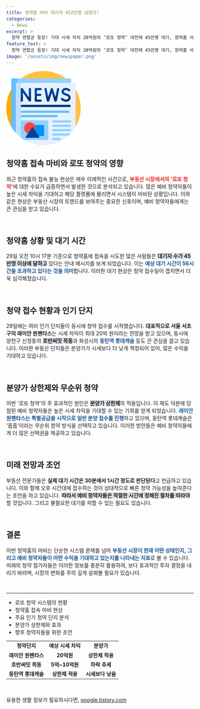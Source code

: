 ```yaml
---
title: 청약홈 마비 대기자 452만명 넘었다!
categories:
  - News
excerpt: >
  청약 연합군 등장! 기대 시세 차익 20억원의 ‘로또 청약’ 대전에 45만명 대기, 청약홈 서버 마비! 특별 공급 시작부터 무순위 청약까지, 집을 잡을 기회를 놓치지 마세요!
feature_text: >
  청약 연합군 등장! 기대 시세 차익 20억원의 ‘로또 청약’ 대전에 45만명 대기, 청약홈 서버 마비! 특별 공급 시작부터 무순위 청약까지, 집을 잡을 기회를 놓치지 마세요!
image: '/assets/img/newspaper.png'
---
```


<p><img src="/assets/img/newspaper.png" alt="kimp 속보" /></p>

<h2 data-ke-size="size26">청약홈 접속 마비와 로또 청약의 영향</h2>

<p data-ke-size="size16">최근 청약홈의 접속 불능 현상은 매우 이례적인 사건으로, <b><span style="color: #ee2323;">부동산 시장에서의 '로또 청약'</span></b>에 대한 수요가 급증하면서 발생한 것으로 분석되고 있습니다. 많은 예비 청약자들이 높은 시세 차익을 기대하고 해당 플랫폼에 몰리면서 시스템이 마비된 상황입니다. 이와 같은 현상은 부동산 시장의 트렌드를 보여주는 중요한 신호이며, 예비 청약자들에게는 큰 관심을 받고 있습니다.</p>

<p data-ke-size="size16">&nbsp;</p>

<h2 data-ke-size="size26">청약홈 상황 및 대기 시간</h2>

<p data-ke-size="size16">29일 오전 10시 17분 기준으로 청약홈에 접속을 시도한 많은 사람들은 <b><span style="background-color: #21538527;">대기자 수가 45만명 이상에 달하고</span></b> 있다는 안내 메시지를 보게 되었습니다. 이는 <b><span style="color: #1a5490;">예상 대기 시간이 56시간을 초과하고 있다는 것을 의미</span></b>합니다. 이러한 대기 현상은 청약 접수일이 겹치면서 더욱 심각해졌습니다.</p>

<p data-ke-size="size16">&nbsp;</p>

<h2 data-ke-size="size26">청약 접수 현황과 인기 단지</h2>

<p data-ke-size="size16">29일에는 여러 인기 단지들이 동시에 청약 접수를 시작했습니다. <b><span style="ee2323;">대표적으로 서울 서초구의 래미안 원펜타스</span></b>는 시세 차익이 최대 20억 원이라는 전망을 받고 있으며, 동시에 양천구 신정동의 <b><span style="background-color: #21538527;">호반써밋 목동</span></b>과 화성시의 <b><span style="color: #1a5490;">동탄역 롯데캐슬</span></b> 등도 큰 관심을 끌고 있습니다. 이러한 부동산 단지들은 분양가가 시세보다 더 낮게 책정되어 있어, 많은 수익을 기대하고 있습니다.</p>

<p data-ke-size="size16">&nbsp;</p>

<h2 data-ke-size="size26">분양가 상한제와 무순위 청약</h2>

<p data-ke-size="size16">이번 '로또 청약'의 주 효과적인 원인은 <b><span style="background-color: #21538527;">분양가 상한제</span></b>의 적용입니다. 이 제도 덕분에 당첨된 예비 청약자들은 높은 시세 차익을 기대할 수 있는 기회를 얻게 되었습니다. <b><span style="color: #1a5490;">래미안 원펜타스는 특별공급을 시작으로 일반 분양 접수를 진행</span></b>하고 있으며, 동탄역 롯데캐슬은 '줍줍'이라는 무순위 청약 방식을 선택하고 있습니다. 이러한 방안들은 예비 청약자들에게 더 많은 선택권을 제공하고 있습니다.</p>

<p data-ke-size="size16">&nbsp;</p>

<h2 data-ke-size="size26">미래 전망과 조언</h2>

<p data-ke-size="size16">부동산 전문가들은 <b><span style="ee2323;">실제 대기 시간은 30분에서 1시간 정도로 판단된다</span></b>고 언급하고 있습니다. 이와 함께 오후 시간대에 접수하는 것이 상대적으로 빠른 청약 가능성을 높여준다는 조언을 하고 있습니다. <b><span style="background-color: #21538527;">따라서 예비 청약자들은 적절한 시간에 정해진 절차를 따라야</span></b> 할 것입니다. 그리고 불필요한 대기를 피할 수 있는 필요도 있습니다.</p>

<p data-ke-size="size16">&nbsp;</p>

<h2 data-ke-size="size26">결론</h2>

<p data-ke-size="size16">이번 청약홈의 마비는 단순한 시스템 문제를 넘어 <b><span style="color: #1a5490;">부동산 시장이 현재 어떤 상태인지, 그리고 예비 청약자들이 어떤 수익을 기대하고 있는지를 나타내는 지표</span></b>로 볼 수 있습니다. 미래의 청약 참가자들은 이러한 정보를 충분히 활용하여, 보다 효과적인 투자 결정을 내리기 바라며, 시장의 변화를 주의 깊게 살펴볼 필요가 있습니다.</p>

<p data-ke-size="size16">&nbsp;</p>

<hr>

<ul>
    <li>로또 청약 시스템의 현황</li>
    <li>청약홈 접속 마비 현상</li>
    <li>주요 인기 청약 단지 분석</li>
    <li>분양가 상한제와 효과</li>
    <li>향후 청약자들을 위한 조언</li>
</ul>

<table style="width:100%">
    <tr>
        <td style="text-align: center; height: 17px;"><b>청약단지</b></td>
        <td style="text-align: center; height: 17px;"><b>예상 시세 차익</b></td>
        <td style="text-align: center; height: 17px;"><b>분양가</b></td>
    </tr>
    <tr>
        <td style="text-align: center; height: 17px;"><b>래미안 원펜타스</b></td>
        <td style="text-align: center; height: 17px;"><b>20억원</b></td>
        <td style="text-align: center; height: 17px;"><b>상한제 적용</b></td>
    </tr>
    <tr>
        <td style="text-align: center; height: 17px;"><b>호반써밋 목동</b></td>
        <td style="text-align: center; height: 17px;"><b>5억~10억원</b></td>
        <td style="text-align: center; height: 17px;"><b>하락 추세</b></td>
    </tr>
    <tr>
        <td style="text-align: center; height: 17px;"><b>동탄역 롯데캐슬</b></td>
        <td style="text-align: center; height: 17px;"><b>상한제 적용</b></td>
        <td style="text-align: center; height: 17px;"><b>시세보다 낮음</b></td>
    </tr>
</table>

<p data-ke-size="size16">&nbsp;</p>
유용한 생활 정보가 필요하시다면, <a href="https://qoogle.tistory.com" rel="dofollow">qoogle.tistory.com</a>


